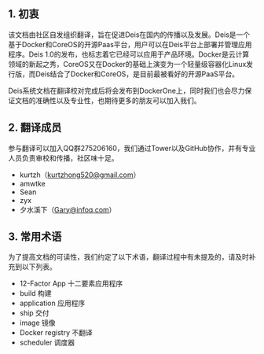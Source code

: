 
**1. 初衷**
-----

该文档由社区自发组织翻译，旨在促进Deis在国内的传播以及发展。Deis是一个基于Docker和CoreOS的开源Paas平台，用户可以在Deis平台上部署并管理应用程序。Deis 1.0的发布，也标志着它已经可以应用于产品环境。Docker是云计算领域的新起之秀，CoreOS又在Docker的基础上演变为一个轻量级容器化Linux发行版，而Deis结合了Docker和CoreOS，是目前最被看好的开源PaaS平台。

Deis系统文档在翻译校对完成后将会发布到DockerOne上，同时我们也会尽力保证文档的准确性以及专业性，也期待更多的朋友可以加入我们。

**2. 翻译成员**
-----------
参与翻译可以加入QQ群275206160，我们通过Tower以及GitHub协作，并有专业人员负责审校和传播，社区味十足。
* kurtzh（kurtzhong520@gmail.com）
* amwtke
* Sean
* zyx
* 夕水溪下（Gary@infoq.com）

**3. 常用术语**
-----------
为了提高文档的可读性，我们约定了以下术语，翻译过程中有未提及的，请及时补充到以下列表。
* 12-Factor App 十二要素应用程序
* build 构建
* application 应用程序
* ship 交付
* image 镜像
* Docker registry 不翻译
* scheduler 调度器



 
